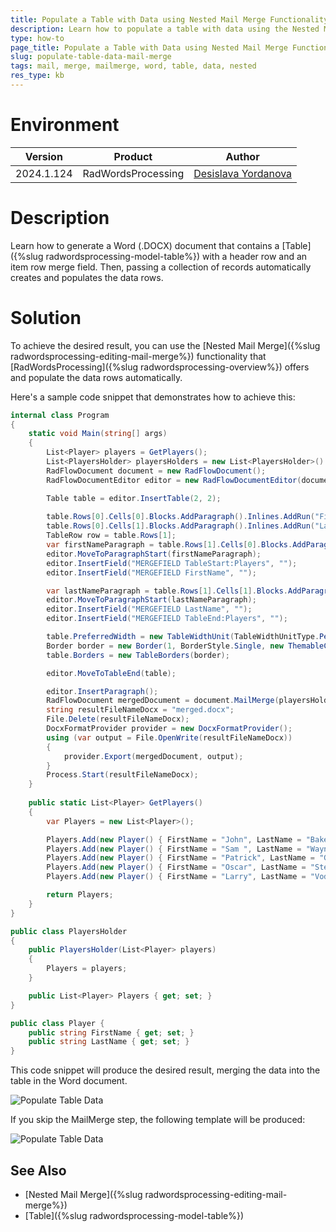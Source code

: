 ```yaml
---
title: Populate a Table with Data using Nested Mail Merge Functionality
description: Learn how to populate a table with data using the Nested Mail Merge functionality.
type: how-to
page_title: Populate a Table with Data using Nested Mail Merge Functionality
slug: populate-table-data-mail-merge
tags: mail, merge, mailmerge, word, table, data, nested
res_type: kb
---
```


# Environment

| Version | Product | Author | 
| ---- | ---- | ---- | 
| 2024.1.124 | RadWordsProcessing |[Desislava Yordanova](https://www.telerik.com/blogs/author/desislava-yordanova)| 

# Description

Learn how to generate a Word (.DOCX) document that contains a [Table]({%slug radwordsprocessing-model-table%}) with a header row and an item row merge field. Then, passing a collection of records automatically creates and populates the data rows. 

# Solution

To achieve the desired result, you can use the [Nested Mail Merge]({%slug radwordsprocessing-editing-mail-merge%}) functionality that [RadWordsProcessing]({%slug radwordsprocessing-overview%}) offers and populate the data rows automatically.

Here's a sample code snippet that demonstrates how to achieve this:

```csharp
internal class Program
{
    static void Main(string[] args)
    {
        List<Player> players = GetPlayers();
        List<PlayersHolder> playersHolders = new List<PlayersHolder>() { new PlayersHolder(players) };
        RadFlowDocument document = new RadFlowDocument();
        RadFlowDocumentEditor editor = new RadFlowDocumentEditor(document);

        Table table = editor.InsertTable(2, 2);
        
        table.Rows[0].Cells[0].Blocks.AddParagraph().Inlines.AddRun("First Name");
        table.Rows[0].Cells[1].Blocks.AddParagraph().Inlines.AddRun("Last Name");
        TableRow row = table.Rows[1];
        var firstNameParagraph = table.Rows[1].Cells[0].Blocks.AddParagraph();
        editor.MoveToParagraphStart(firstNameParagraph);
        editor.InsertField("MERGEFIELD TableStart:Players", "");
        editor.InsertField("MERGEFIELD FirstName", "");

        var lastNameParagraph = table.Rows[1].Cells[1].Blocks.AddParagraph();
        editor.MoveToParagraphStart(lastNameParagraph);
        editor.InsertField("MERGEFIELD LastName", "");
        editor.InsertField("MERGEFIELD TableEnd:Players", "");

        table.PreferredWidth = new TableWidthUnit(TableWidthUnitType.Percent, 100);
        Border border = new Border(1, BorderStyle.Single, new ThemableColor(Colors.Black));
        table.Borders = new TableBorders(border);

        editor.MoveToTableEnd(table);

        editor.InsertParagraph();
        RadFlowDocument mergedDocument = document.MailMerge(playersHolders);
        string resultFileNameDocx = "merged.docx";
        File.Delete(resultFileNameDocx);
        DocxFormatProvider provider = new DocxFormatProvider();
        using (var output = File.OpenWrite(resultFileNameDocx))
        {
            provider.Export(mergedDocument, output);
        }
        Process.Start(resultFileNameDocx);
    }   
    
    public static List<Player> GetPlayers()
    {
        var Players = new List<Player>();

        Players.Add(new Player() { FirstName = "John", LastName = "Baker" });
        Players.Add(new Player() { FirstName = "Sam ", LastName = "Wayne" });
        Players.Add(new Player() { FirstName = "Patrick", LastName = "Gibbs" });
        Players.Add(new Player() { FirstName = "Oscar", LastName = "Stevens" });
        Players.Add(new Player() { FirstName = "Larry", LastName = "Vodden" });

        return Players;
    }
}

public class PlayersHolder
{
    public PlayersHolder(List<Player> players)
    {
        Players = players;
    }

    public List<Player> Players { get; set; }
}

public class Player {
    public string FirstName { get; set; }
    public string LastName { get; set; }
}
```

This code snippet will produce the desired result, merging the data into the table in the Word document.

![Populate Table Data](images/populate-table-data-mail-merge.png) 


If you skip the MailMerge step, the following template will be produced:

![Populate Table Data](images/populate-table-data-mail-merge-original.png) 

## See Also

* [Nested Mail Merge]({%slug radwordsprocessing-editing-mail-merge%})
* [Table]({%slug radwordsprocessing-model-table%})
